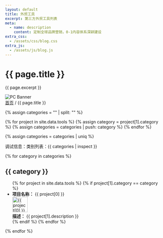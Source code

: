 ```yaml
---
layout: default
title: 外贸工具
excerpt: 第三方外贸工具列表
meta:
  - name: description
    content: 定制全球品牌营销，0-1内容体系深耕建设
extra_css:
  - /assets/css/blog.css
extra_js:
  - /assets/js/blog.js
---
```


<div class="content-banner">
  <div class="content-banner-text">
    <h1>{{ page.title }}</h1>
    <p>{{ page.excerpt }}</p>
  </div>
  <img src="{{ '/assets/images/social-media.jpg' | relative_url }}" alt="PC Banner" class="pc-banner">
</div>

<main class="blog-content">
  <div class="filter-container">
    <div class="breadcrumb">
      <a href="/">首页</a> /
      {{ page.title }}
    </div>
  </div>

{% assign categories = "" | split: "" %}

{% for project in site.data.tools %}
    {% assign category = project[1].category %}
    {% assign categories = categories | push: category %}
{% endfor %}

{% assign categories = categories | uniq %}

<p>调试信息：类别列表：{{ categories | inspect }}</p>

{% for category in categories %}
    <h2>{{ category }}</h2>
    <ul>
        {% for project in site.data.tools %}
            {% if project[1].category == category %}
                <li>
                    <strong>项目名称：</strong> {{ project[0] }}<br>
                    <img src="{{ project[1].icon }}" alt="{{ project[0] }} 图标" width="50" height="50"><br>
                    <strong>描述：</strong> {{ project[1].description }}
                </li>
            {% endif %}
        {% endfor %}
    </ul>
{% endfor %}
  
  <div id="pagination"></div>
</main>
